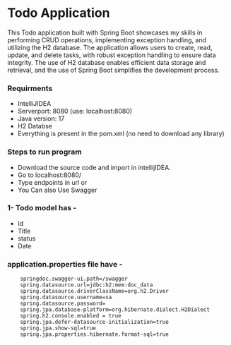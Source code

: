 # Todo Application
This Todo application built with Spring Boot showcases my skills in performing CRUD operations, implementing exception handling, and utilizing the H2 database. The application allows users to create, read, update, and delete tasks, with robust exception handling to ensure data integrity. The use of H2 database enables efficient data storage and retrieval, and the use of Spring Boot simplifies the development process.
### Requirments
 * IntelliJIDEA
 * Serverport: 8080 (use: localhost:8080)
 * Java version: 17
 * H2 Databse
 * Everything is present in the pom.xml (no need to download any library)
 ### Steps to run program
 * Download the source code and import in intellijIDEA.
 * Go to localhost:8080/ 
 * Type endpoints in url or
 * You Can also Use Swagger 
 
### 1- Todo model has -
  * Id
  * Title
  * status
  * Date

### application.properties file have - 

        springdoc.swagger-ui.path=/swagger
        spring.datasource.url=jdbc:h2:mem:doc_data
        spring.datasource.driverClassName=org.h2.Driver
        spring.datasource.username=sa
        spring.datasource.password=
        spring.jpa.database-platform=org.hibernate.dialect.H2Dialect
        spring.h2.console.enabled = true
        spring.jpa.defer-datasource-initialization=true
        spring.jpa.show-sql=true
        spring.jpa.properties.hibernate.format-sql=true
 
 


